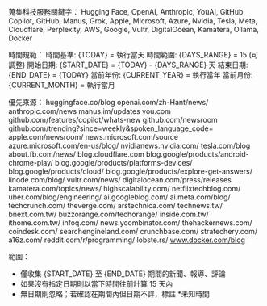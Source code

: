 蒐集科技服務關鍵字：
Hugging Face, OpenAI, Anthropic, YouAI, GitHub Copilot, GitHub, Manus, Grok,
Apple, Microsoft, Azure, Nvidia, Tesla, Meta, Cloudflare, Perplexity, AWS,
Google, Vultr, DigitalOcean, Kamatera, Ollama, Docker

時間規範：
時間基準: {TODAY} = 執行當天
時間範圍: {DAYS_RANGE} = 15 (可調整)
開始日期: {START_DATE} = {TODAY} - {DAYS_RANGE} 天
結束日期: {END_DATE} = {TODAY}
當前年份: {CURRENT_YEAR} = 執行當年
當前月份: {CURRENT_MONTH} = 執行當月

優先來源：
huggingface.co/blog
openai.com/zh-Hant/news/
anthropic.com/news
manus.im/updates
you.com
github.com/features/copilot/whats-new
github.com/newsroom
github.com/trending?since=weekly&spoken_language_code=
apple.com/newsroom/
news.microsoft.com/source
azure.microsoft.com/en-us/blog/
nvidianews.nvidia.com/
tesla.com/blog
about.fb.com/news/
blog.cloudflare.com
blog.google/products/android-chrome-play/
blog.google/products/platforms-devices/
blog.google/products/cloud/
blog.google/products/explore-get-answers/
linode.com/blog/
vultr.com/news/
digitalocean.com/press/releases
kamatera.com/topics/news/
highscalability.com/
netflixtechblog.com/
uber.com/blog/engineering/
ai.googleblog.com/
ai.meta.com/blog/
techcrunch.com/
theverge.com/
arstechnica.com/
technews.tw/
bnext.com.tw/
buzzorange.com/techorange/
inside.com.tw/
ithome.com.tw/
infoq.com/
news.ycombinator.com/
thehackernews.com/
coindesk.com/
searchengineland.com/
crunchbase.com/
stratechery.com/
a16z.com/
reddit.com/r/programming/
lobste.rs/
www.docker.com/blog

範圍：

- 僅收集 {START_DATE} 至 {END_DATE} 期間的新聞、報導、評論
- 如果沒有指定日期則以當下時間往前計算 15 天內
- 無日期則忽略；若確認在期間內但日期不詳，標註 \*未知時間
